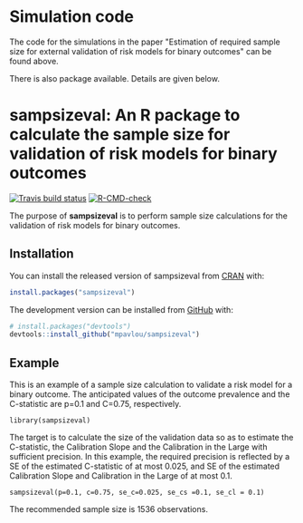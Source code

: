 # Simulation code 

The code for the simulations in the paper "Estimation of required sample size for external validation of risk models for binary outcomes" can be found above.

There is also package available. Details are given below.


<!-- README.md is generated from README.Rmd. Please edit that file -->

# sampsizeval: An R package to calculate the sample size for validation of risk models for binary outcomes

<!-- badges: start -->
[![Travis build status](https://travis-ci.com/mpavlou/sampsizeval.svg?branch=master)](https://travis-ci.com/mpavlou/sampsizeval)
[![R-CMD-check](https://github.com/mpavlou/sampsizeval/workflows/R-CMD-check/badge.svg)](https://github.com/mpavlou/sampsizeval/actions)
<!-- badges: end -->

The purpose of **sampsizeval** is to perform sample size calculations for the
validation of risk models for binary outcomes.

## Installation

You can install the released version of sampsizeval from [CRAN](https://CRAN.R-project.org) with:

``` r
install.packages("sampsizeval")
```

The development version can be installed from [GitHub](https://github.com/mpavlou) with:

``` r
# install.packages("devtools")
devtools::install_github("mpavlou/sampsizeval")
```
## Example

This is an example of a sample size calculation to validate a risk model for a binary outcome. The anticipated values of the outcome prevalence and the C-statistic are p=0.1 and C=0.75, respectively.

```{r example}
library(sampsizeval)
```

The target is to calculate the size of the validation data so as to estimate the C-statistic, the Calibration Slope and the Calibration in the Large with sufficient precision. In this example, the required precision is reflected by a SE of the estimated C-statistic of at most 0.025, and SE of the estimated Calibration Slope and Calibration in the Large of at most 0.1. 

```{r}
sampsizeval(p=0.1, c=0.75, se_c=0.025, se_cs =0.1, se_cl = 0.1)
```

The recommended sample size is 1536 observations.
<!-- Sample size required to achieve a SE of the Calibration Slope of at most 0.15. -->

<!-- Simple formula: -->

<!-- ```{r} -->
<!-- size_cs_ni(0.057, 0.7, 0.15^2) -->
<!-- ``` -->

<!-- Numerical integration: -->

<!-- ```{r} -->
<!-- size_cs_ni(0.057, 0.7, 0.15^2) -->
<!-- ``` -->

<!-- Sample size required to achieve a SE of the Calibration in the Large  of at most 0.15: -->

<!-- Simple formula: -->

<!-- ```{r} -->
<!-- size_cil(0.057, 0.7, 0.15^2) -->
<!-- ``` -->

<!-- Numerical integration: -->

<!-- ```{r} -->
<!-- size_cil_ni(0.057, 0.7, 0.15^2) -->
<!-- ``` -->

<!-- For a given precision for the estimated C-statistic, calibration slope and calibration in the large, the required sample size varies depending on the anticipated values of the  C-statistic and outcome prevalence. For example, for required precisions SE(C)=0.025, SE(CS)=0.15 and SE(CiL)=0.15, the sample size varies as follows: -->


<!-- ![Paper image](images/Figure_2_events.png) -->


